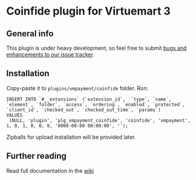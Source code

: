 # Coinfide plugin for Virtuemart 3

## General info

This plugin is under heavy development, so feel free to submit [bugs and enhancements to our issue tracker](https://github.com/coinfide/virtuemart3/issues).

## Installation

Copy-paste it to ```plugins/vmpayment/coinfide``` folder. Run: 

```
INSERT INTO `#__extensions` (`extension_id`,  `type`, `name`, `element`, `folder`, `access`, `ordering`, `enabled`, `protected`, `client_id`, `checked_out`, `checked_out_time`, `params`)
VALUES
 (NULL, 'plugin', 'plg_vmpayment_coinfide', 'coinfide', 'vmpayment', 1, 0, 1, 0, 0, 0, '0000-00-00 00:00:00', '');
```

Zipballs for upload installation will be provided later.

## Further reading

Read full documentation in the [wiki](https://github.com/coinfide/documentation/wiki)
